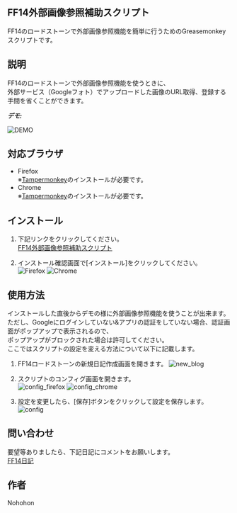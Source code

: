 ## FF14外部画像参照補助スクリプト

FF14のロードストーンで外部画像参照機能を簡単に行うためのGreasemonkeyスクリプトです。

## 説明

FF14のロードストーンで外部画像参照機能を使うときに、  
外部サービス（Googleフォト）でアップロードした画像のURL取得、登録する手間を省くことができます。

***デモ:***

![DEMO](https://raw.github.com/NohohonNohon/ff14ExternalScript/master/data/demo.gif)

## 対応ブラウザ

- Firefox  
※[Tampermonkey](https://addons.mozilla.org/ja/firefox/addon/tampermonkey/ "Tampermonkey – Firefox 向けアドオン")のインストールが必要です。
- Chrome  
※[Tampermonkey](https://chrome.google.com/webstore/detail/tampermonkey/dhdgffkkebhmkfjojejmpbldmpobfkfo "Tampermonkey - Chrome Web Store")のインストールが必要です。

## インストール

1. 下記リンクをクリックしてください。  
  [FF14外部画像参照補助スクリプト](https://raw.github.com/NohohonNohon/ff14ExternalScript/master/FF14外部画像参照補助スクリプト.user.js "FF14外部画像参照補助スクリプト")

2. インストール確認画面で[インストール]をクリックしてください。  
![Firefox](https://raw.github.com/NohohonNohon/ff14ExternalScript/master/data/firefox_inst.jpg)
![Chrome](https://raw.github.com/NohohonNohon/ff14ExternalScript/master/data/chrome_inst.jpg)

## 使用方法

インストールした直後からデモの様に外部画像参照機能を使うことが出来ます。  
ただし、Googleにログインしていない&アプリの認証をしていない場合、認証画面がポップアップで表示されるので、  
ポップアップがブロックされた場合は許可してください。  
ここではスクリプトの設定を変える方法について以下に記載します。

1. FF14ロードストーンの新規日記作成画面を開きます。
![new_blog](https://raw.github.com/NohohonNohon/ff14ExternalScript/master/data/new_blog.jpg)  

2. スクリプトのコンフィグ画面を開きます。  
![config_firefox](https://raw.github.com/NohohonNohon/ff14ExternalScript/master/data/config_firefox.jpg)
![config_chrome](https://raw.github.com/NohohonNohon/ff14ExternalScript/master/data/config_chrome.jpg)

3. 設定を変更したら、[保存]ボタンをクリックして設定を保存します。
![config](https://raw.github.com/NohohonNohon/ff14ExternalScript/master/data/config.jpg)  

## 問い合わせ

要望等ありましたら、下記日記にコメントをお願いします。  
[FF14日記](http://jp.finalfantasyxiv.com/lodestone/character/8564933/blog/2689352/ "外部画像参照が楽になったです～")

## 作者

Nohohon

